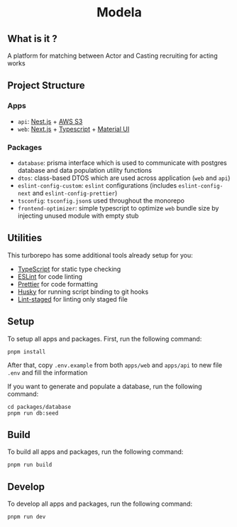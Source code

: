 <h1 align="center">Modela</h1>

## What is it ?

A platform for matching between Actor and Casting recruiting for acting works

## Project Structure

### Apps

- `api`: [Nest.js](https://nestjs.com) + [AWS S3](https://aws.amazon.com/s3/)
- `web`: [Next.js](https://nextjs.org) + [Typescript](https://www.typescriptlang.org/) + [Material UI](https://mui.com/)

### Packages

- `database`: prisma interface which is used to communicate with postgres database and data population utility functions
- `dtos`: class-based DTOS which are used across application (`web` and `api`)
- `eslint-config-custom`: `eslint` configurations (includes `eslint-config-next` and `eslint-config-prettier`)
- `tsconfig`: `tsconfig.json`s used throughout the monorepo
- `frontend-optimizer`: simple typescript to optimize `web` bundle size by injecting unused module with empty stub

## Utilities

This turborepo has some additional tools already setup for you:

- [TypeScript](https://www.typescriptlang.org/) for static type checking
- [ESLint](https://eslint.org/) for code linting
- [Prettier](https://prettier.io) for code formatting
- [Husky](https://typicode.github.io/husky/#/) for running script binding to git hooks
- [Lint-staged](https://github.com/okonet/lint-staged) for linting only staged file

## Setup

To setup all apps and packages. First, run the following command:

```
pnpm install
```

After that, copy `.env.example` from both `apps/web` and `apps/api` to new file `.env` and fill the information

If you want to generate and populate a database, run the following command:

```
cd packages/database
pnpm run db:seed
```

## Build

To build all apps and packages, run the following command:

```
pnpm run build
```

## Develop

To develop all apps and packages, run the following command:

```
pnpm run dev
```
